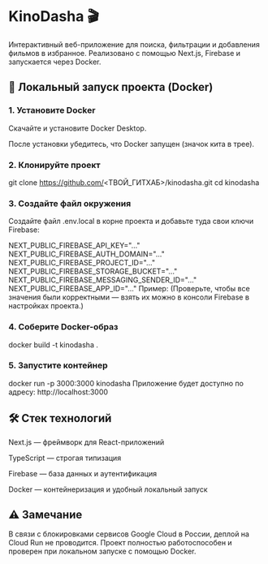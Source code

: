 # KinoDasha 🎬
Интерактивный веб-приложение для поиска, фильтрации и добавления фильмов в избранное. Реализовано с помощью Next.js, Firebase и запускается через Docker.

## 🚀 Локальный запуск проекта (Docker)
### 1. Установите Docker
Скачайте и установите Docker Desktop.

После установки убедитесь, что Docker запущен (значок кита в трее).

### 2. Клонируйте проект
git clone https://github.com/<ТВОЙ_ГИТХАБ>/kinodasha.git
cd kinodasha

### 3. Создайте файл окружения
Создайте файл .env.local в корне проекта и добавьте туда свои ключи Firebase:

NEXT_PUBLIC_FIREBASE_API_KEY="..."
NEXT_PUBLIC_FIREBASE_AUTH_DOMAIN="..."
NEXT_PUBLIC_FIREBASE_PROJECT_ID="..."
NEXT_PUBLIC_FIREBASE_STORAGE_BUCKET="..."
NEXT_PUBLIC_FIREBASE_MESSAGING_SENDER_ID="..."
NEXT_PUBLIC_FIREBASE_APP_ID="..."
Пример:
(Проверьте, чтобы все значения были корректными — взять их можно в консоли Firebase в настройках проекта.)

### 4. Соберите Docker-образ
docker build -t kinodasha .

### 5. Запустите контейнер
docker run -p 3000:3000 kinodasha
Приложение будет доступно по адресу: http://localhost:3000

## 🛠️ Стек технологий
Next.js — фреймворк для React-приложений

TypeScript — строгая типизация

Firebase — база данных и аутентификация

Docker — контейнеризация и удобный локальный запуск

## ⚠️ Замечание
В связи с блокировками сервисов Google Cloud в России, деплой на Cloud Run не проводится. Проект полностью работоспособен и проверен при локальном запуске с помощью Docker.